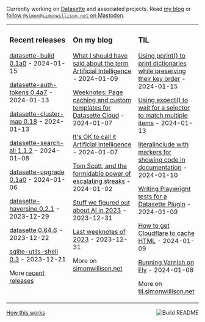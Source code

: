 Currently working on [Datasette](https://datasette.io/) and associated projects. Read [my blog](https://simonwillison.net/) or <a href="https://fedi.simonwillison.net/@simon">follow `@simon@simonwillison.net` on Mastodon</a>.

<table><tr><td valign="top" width="33%">

### Recent releases
<!-- recent_releases starts -->
[datasette-build 0.1a0](https://github.com/datasette/datasette-build/releases/tag/0.1a0) - 2024-01-15

[datasette-auth-tokens 0.4a7](https://github.com/simonw/datasette-auth-tokens/releases/tag/0.4a7) - 2024-01-13

[datasette-cluster-map 0.18](https://github.com/simonw/datasette-cluster-map/releases/tag/0.18) - 2024-01-13

[datasette-search-all 1.1.2](https://github.com/simonw/datasette-search-all/releases/tag/1.1.2) - 2024-01-08

[datasette-upgrade 0.1a0](https://github.com/datasette/datasette-upgrade/releases/tag/0.1a0) - 2024-01-06

[datasette-haversine 0.2.1](https://github.com/simonw/datasette-haversine/releases/tag/0.2.1) - 2023-12-29

[datasette 0.64.6](https://github.com/simonw/datasette/releases/tag/0.64.6) - 2023-12-22

[sqlite-utils-shell 0.3](https://github.com/simonw/sqlite-utils-shell/releases/tag/0.3) - 2023-12-21
<!-- recent_releases ends -->
More [recent releases](https://github.com/simonw/simonw/blob/main/releases.md)
</td><td valign="top" width="34%">

### On my blog
<!-- blog starts -->
[What I should have said about the term Artificial Intelligence](https://simonwillison.net/2024/Jan/9/what-i-should-have-said-about-ai/) - 2024-01-09

[Weeknotes: Page caching and custom templates for Datasette Cloud](https://simonwillison.net/2024/Jan/7/page-caching-and-custom-templates-for-datasette-cloud/) - 2024-01-07

[It's OK to call it Artificial Intelligence](https://simonwillison.net/2024/Jan/7/call-it-ai/) - 2024-01-07

[Tom Scott, and the formidable power of escalating streaks](https://simonwillison.net/2024/Jan/2/escalating-streaks/) - 2024-01-02

[Stuff we figured out about AI in 2023](https://simonwillison.net/2023/Dec/31/ai-in-2023/) - 2023-12-31

[Last weeknotes of 2023](https://simonwillison.net/2023/Dec/31/weeknotes/) - 2023-12-31
<!-- blog ends -->
More on [simonwillison.net](https://simonwillison.net/)
</td><td valign="top" width="33%">

### TIL
<!-- tils starts -->
[Using pprint() to print dictionaries while preserving their key order](https://til.simonwillison.net/python/pprint-no-sort-dicts) - 2024-01-15

[Using expect() to wait for a selector to match multiple items](https://til.simonwillison.net/playwright/expect-selector-count) - 2024-01-13

[literalinclude with markers for showing code in documentation](https://til.simonwillison.net/sphinx/literalinclude-with-markers) - 2024-01-10

[Writing Playwright tests for a Datasette Plugin](https://til.simonwillison.net/datasette/playwright-tests-datasette-plugin) - 2024-01-09

[How to get Cloudflare to cache HTML](https://til.simonwillison.net/cloudflare/cloudflare-cache-html) - 2024-01-09

[Running Varnish on Fly](https://til.simonwillison.net/fly/varnish-on-fly) - 2024-01-08
<!-- tils ends -->
More on [til.simonwillison.net](https://til.simonwillison.net/)
</td></tr></table>

<a href="https://github.com/simonw/simonw/actions"><img src="https://github.com/simonw/simonw/workflows/Build%20README/badge.svg" align="right" alt="Build README"></a> <a href="https://simonwillison.net/2020/Jul/10/self-updating-profile-readme/">How this works</a>
